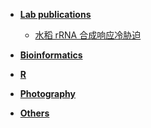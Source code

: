 * **[Lab publications](https://otnew.github.io/Blog/#/BLOG/LabPublications/LabPublications_Outline)**
  - [水稻 rRNA 合成响应冷胁迫](BLOG/LabPublications/20200615_1.md)
* **[Bioinformatics](https://otnew.github.io/Blog/#/BLOG/Bioinformatics/Bioinformatics_Outline)**
  
* **[R](https://otnew.github.io/Blog/#/BLOG/R/R_Outline)**

* **[Photography](https://otnew.github.io/Blog/#/BLOG/Photography/Photography_Outline)**
  
* **[Others](https://otnew.github.io/Blog/#/BLOG/Others/Others_Outline)**

